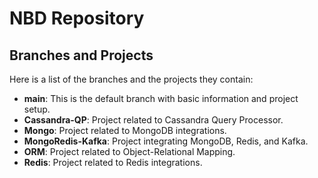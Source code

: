 # NBD Repository

## Branches and Projects

Here is a list of the branches and the projects they contain:

- **main**: This is the default branch with basic information and project setup.
- **Cassandra-QP**: Project related to Cassandra Query Processor.
- **Mongo**: Project related to MongoDB integrations.
- **MongoRedis-Kafka**: Project integrating MongoDB, Redis, and Kafka.
- **ORM**: Project related to Object-Relational Mapping.
- **Redis**: Project related to Redis integrations.
